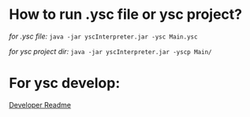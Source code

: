 # How to run .ysc file or ysc project?
<i>for .ysc file:</i>
`java -jar yscInterpreter.jar -ysc Main.ysc`

<i>for ysc project dir:</i>
`java -jar yscInterpreter.jar -yscp Main/`


# For ysc develop:
[Developer Readme](Developer/DevReadme.md)
